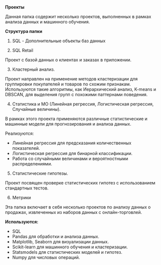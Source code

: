 **Проекты**

Данная папка содержит несколько проектов, выполненных в рамках анализа данных и машинного обучения. 

**Структура папки**
1. SQL - Дополнительные объекты баз данных

2. SQL Retail 

Проект с базой данных о клиентах и заказах в приложении.

3. Кластерный анализ.

Проект направлен на применение методов кластеризации для группировки покупателей и товаров по схожим признакам. Используются такие алгоритмы, как Иерархический анализ, K-means и DBSCAN, для выделения групп с похожими паттернами поведения.

4. Статистика и МО (Линейная регрессия, Логистическая регрессия, Случайные величины).

В рамках этого проекта применяются различные статистические и машинные модели для прогнозирования и анализа данных. 

Реализуются:
- Линейная регрессия для предсказания количественных показателей.
- Логистическая регрессия для бинарной классификации.
- Работа со случайными величинами и вероятностными распределениями.

5. Статистические гипотезы.

Проект посвящен проверке статистических гипотез с использованием стандартных тестов.

6. Метрики

Эта папка включает в себя несколько проектов по анализу данных о продажах, извлеченных из наборов данных с онлайн-торговлей. 

**Используются:**
- SQL
- Pandas для обработки и анализа данных.
- Matplotlib, Seaborn для визуализации данных.
- Scikit-learn для машинного обучения и кластеризации.
- Statsmodels для статистических моделей и гипотез.
- Numpy для числовых операций.